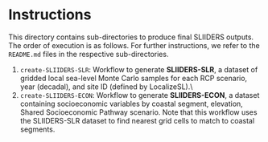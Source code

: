 # Instructions

This directory contains sub-directories to produce final SLIIDERS outputs. The order of execution is as follows. For further instructions, we refer to the `README.md` files in the respective sub-directories.

1. `create-SLIIDERS-SLR`: Workflow to generate **SLIIDERS-SLR**, a dataset of gridded local sea-level Monte Carlo samples for each RCP scenario, year (decadal), and site ID (defined by LocalizeSL).\
2. `create-SLIIDERS-ECON`: Workflow to generate **SLIIDERS-ECON**, a dataset containing socioeconomic variables by coastal segment, elevation, Shared Socioeconomic Pathway scenario. Note that this workflow uses the SLIIDERS-SLR dataset to find nearest grid cells to match to coastal segments.
